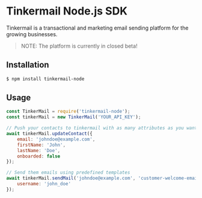 # Tinkermail Node.js SDK

Tinkermail is a transactional and marketing email sending platform for the growing businesses.

> NOTE: The platform is currently in closed beta!

## Installation

```sh
$ npm install tinkermail-node
```

## Usage

```javascript
const TinkerMail = require('tinkermail-node');
const tinkerMail = new TinkerMail('YOUR_API_KEY');

// Push your contacts to tinkermail with as many attributes as you want
await tinkerMail.updateContact({
    email: 'johndoe@example.com',
    firstName: 'John',
    lastName: 'Doe',
    onboarded: false
});

// Send them emails using predefined templates
await tinkerMail.sendMail('johndoe@example.com', 'customer-welcome-email', {
    username: 'john_doe'
});
```